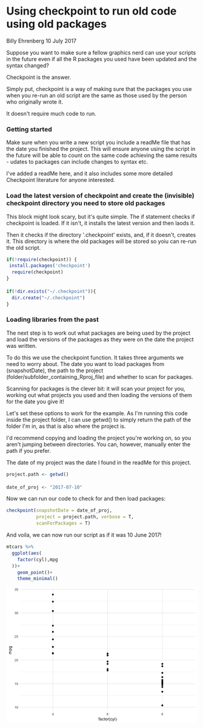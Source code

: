 Using checkpoint to run old code using old packages
================
Billy Ehrenberg
10 July 2017

Suppose you want to make sure a fellow graphics nerd can use your scripts in the future even if all the R packages you used have been updated and the syntax changed?

Checkpoint is the answer.

Simply put, checkpoint is a way of making sure that the packages you use when you re-run an old script are the same as those used by the person who originally wrote it.

It doesn't require much code to run.

<h3>
Getting started
</h3>
Make sure when you write a new script you include a readMe file that has the date you finished the project. This will ensure anyone using the script in the future will be able to count on the same code achieving the same results - udates to packages can include changes to syntax etc.

I've added a readMe here, and it also includes some more detailed Checkpoint literature for anyone interested.

<h3>
Load the latest version of checkpoint and create the (invisible) checkpoint directory you need to store old packages
</h3>
This block might look scary, but it's quite simple. The if statement checks if checkpoint is loaded. If it isn't, it installs the latest version and then laods it.

Then it checks if the directory '.checkpoint' exists, and, if it doesn't, creates it. This directory is where the old packages will be stored so yoiu can re-run the old script.

``` r
if(!require(checkpoint)) {
 install.packages('checkpoint')
  require(checkpoint)
}

if(!dir.exists("~/.checkpoint")){
  dir.create("~/.checkpoint")
}
```

<h3>
Loading libraries from the past
</h3>
The next step is to work out what packages are being used by the project and load the versions of the packages as they were on the date the project was written.

To do this we use the checkpoint function. It takes three arguments we need to worry about. The date you want to load packages from (snapshotDate), the path to the project (folder/subfolder\_containing\_Rproj\_file) and whether to scan for packages.

Scanning for packages is the clever bit: it will scan your project for you, working out what projects you used and then loading the versions of them for the date you give it!

Let's set these options to work for the example. As I'm running this code inside the project folder, I can use getwd() to simply return the path of the folder I'm in, as that is also where the project is.

I'd recommend copying and loading the project you're working on, so you aren't jumping between directories. You can, however, manually enter the path if you prefer.

The date of my project was the date I found in the readMe for this project.

``` r
project.path <- getwd()

date_of_proj <- "2017-07-10"
```

Now we can run our code to check for and then load packages:

``` r
checkpoint(snapshotDate = date_of_proj,
           project = project.path, verbose = T,
           scanForPackages = T)
```

And voila, we can now run our script as if it was 10 June 2017!

``` r
mtcars %>% 
  ggplot(aes(
    factor(cyl),mpg
  ))+
    geom_point()+
    theme_minimal()
```

![](using_checkpoint_files/figure-markdown_github-ascii_identifiers/unnamed-chunk-4-1.png)

